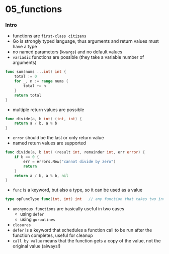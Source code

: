 # 05_functions

### Intro
* functions are `first-class citizens`
* Go is strongly typed language, thus arguments and return values must have a type
* no named parameters (`kwargs`) and no default values
* `variadic` functions are possible (they take a variable number of arguments)
```go
func sum(nums ...int) int {
    total := 0
    for _, n := range nums {
        total += n
    }
    return total
}
```
* multiple return values are possible
```go
func divide(a, b int) (int, int) {
    return a / b, a % b
}
```
* `error` should be the last or only return value
* named return values are supported
```go
func divide(a, b int) (result int, remainder int, err error) {
    if b == 0 {
        err = errors.New("cannot divide by zero")
        return
    }
    return a / b, a % b, nil 
}
``` 
* `func` is a keyword, but also a type, so it can be used as a value
```go
type opFuncType func(int, int) int   // any function that takes two ints and returns an int
```
* `anonymous functions` are basically useful in two cases
    - using `defer`
    - using `goroutines`
* `closures`
* `defer` is a keyword that schedules a function call to be run after the function completes, useful for cleanup
* `call by value` means that the function gets a copy of the value, not the original value (always!)
